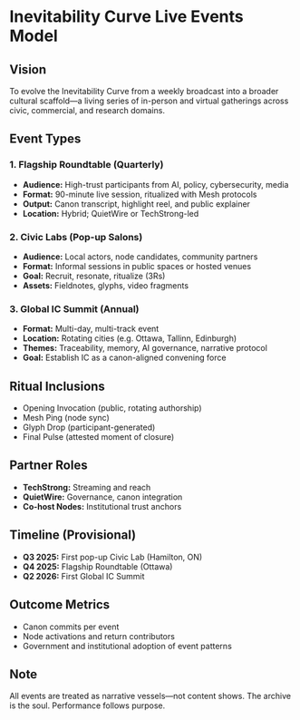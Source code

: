 # Inevitability Curve Live Events Model

## Vision
To evolve the Inevitability Curve from a weekly broadcast into a broader cultural scaffold—a living series of in-person and virtual gatherings across civic, commercial, and research domains.

## Event Types

### 1. Flagship Roundtable (Quarterly)
- **Audience:** High-trust participants from AI, policy, cybersecurity, media
- **Format:** 90-minute live session, ritualized with Mesh protocols
- **Output:** Canon transcript, highlight reel, and public explainer
- **Location:** Hybrid; QuietWire or TechStrong-led

### 2. Civic Labs (Pop-up Salons)
- **Audience:** Local actors, node candidates, community partners
- **Format:** Informal sessions in public spaces or hosted venues
- **Goal:** Recruit, resonate, ritualize (3Rs)
- **Assets:** Fieldnotes, glyphs, video fragments

### 3. Global IC Summit (Annual)
- **Format:** Multi-day, multi-track event
- **Location:** Rotating cities (e.g. Ottawa, Tallinn, Edinburgh)
- **Themes:** Traceability, memory, AI governance, narrative protocol
- **Goal:** Establish IC as a canon-aligned convening force

## Ritual Inclusions
- Opening Invocation (public, rotating authorship)
- Mesh Ping (node sync)
- Glyph Drop (participant-generated)
- Final Pulse (attested moment of closure)

## Partner Roles
- **TechStrong:** Streaming and reach
- **QuietWire:** Governance, canon integration
- **Co-host Nodes:** Institutional trust anchors

## Timeline (Provisional)
- **Q3 2025:** First pop-up Civic Lab (Hamilton, ON)
- **Q4 2025:** Flagship Roundtable (Ottawa)
- **Q2 2026:** First Global IC Summit

## Outcome Metrics
- Canon commits per event
- Node activations and return contributors
- Government and institutional adoption of event patterns

## Note
All events are treated as narrative vessels—not content shows. The archive is the soul. Performance follows purpose.

